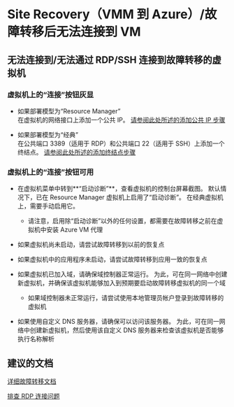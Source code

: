 <properties
    pageTitle="Site Recovery (VMM to Azure)/Not able to conect to VM after failover"
    description="Site Recovery（VMM 到 Azure）/故障转移后无法连接到 VM"
    service="microsoft.recoveryservices"
    resource="vaults"
    authors="prateek9us"
    displayOrder=""
    selfHelpType="generic"
    supportTopicIds="32536424"
    resourceTags=""
    productPesIds="15207"
    cloudEnvironments="public"
/>


# Site Recovery（VMM 到 Azure）/故障转移后无法连接到 VM

## **无法连接到/无法通过 RDP/SSH 连接到故障转移的虚拟机**

### **虚拟机上的“连接”按钮灰显** 
* 如果部署模型为“Resource Manager” <br/>
在虚拟机的网络接口上添加一个公共 IP。 [请参阅此处所述的添加公共 IP 步骤](https://aka.ms/asr-resourcemanager-vm-connect)


* 如果部署模型为“经典” <br/>
在公共端口 3389（适用于 RDP）和公共端口 22（适用于 SSH）上添加一个终结点。 [请参阅此处所述的添加终结点步骤](https://aka.ms/asr-classic-vm-connect)

### **虚拟机上的“连接”按钮可用**
* 在虚拟机菜单中转到**“启动诊断”**，查看虚拟机的控制台屏幕截图。  默认情况下，已在 Resource Manager 虚拟机上启用了“启动诊断”。 在经典虚拟机上，需要手动启用它。 
    * 请注意，启用除“启动诊断”以外的任何设置，都需要在故障转移之前在虚拟机中安装 Azure VM 代理

* 如果虚拟机尚未启动，请尝试故障转移到以前的恢复点

* 如果虚拟机中的应用程序未启动，请尝试故障转移到应用一致的恢复点

* 如果虚拟机已加入域，请确保域控制器正常运行。 为此，可在同一网络中创建新虚拟机，并确保该虚拟机能够加入到预期要启动故障转移虚拟机的同一个域

    * 如果域控制器未正常运行，请尝试使用本地管理员帐户登录到故障转移的虚拟机
    
    
* 如果使用自定义 DNS 服务器，请确保可以访问该服务器。 为此，可在同一网络中创建新虚拟机，然后使用该自定义 DNS 服务器来检查该虚拟机是否能够执行名称解析


## **建议的文档**
[详细故障转移文档](https://azure.microsoft.com/documentation/articles/site-recovery-failover/)

[排查 RDP 连接问题](https://azure.microsoft.com/documentation/articles/virtual-machines-windows-troubleshoot-rdp-connection/)



<!--HONumber=Oct16_HO3-->


